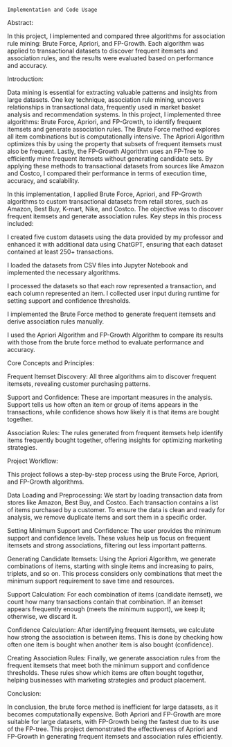 
                                                                     Implementation and Code Usage 

Abstract: 

In this project, I implemented and compared three algorithms for association rule mining: Brute Force, Apriori, and FP-Growth. Each algorithm was applied to transactional datasets to discover frequent itemsets and association rules, and the results were evaluated based on performance and accuracy. 

 

Introduction: 

Data mining is essential for extracting valuable patterns and insights from large datasets. One key technique, association rule mining, uncovers relationships in transactional data, frequently used in market basket analysis and recommendation systems. In this project, I implemented three algorithms: Brute Force, Apriori, and FP-Growth, to identify frequent itemsets and generate association rules. The Brute Force method explores all item combinations but is computationally intensive. The Apriori Algorithm optimizes this by using the property that subsets of frequent itemsets must also be frequent. Lastly, the FP-Growth Algorithm uses an FP-Tree to efficiently mine frequent itemsets without generating candidate sets. By applying these methods to transactional datasets from sources like Amazon and Costco, I compared their performance in terms of execution time, accuracy, and scalability.  

In this implementation, I applied Brute Force, Apriori, and FP-Growth algorithms to custom transactional datasets from retail stores, such as Amazon, Best Buy, K-mart, Nike, and Costco. The objective was to discover frequent itemsets and generate association rules. Key steps in this process included: 

I created five custom datasets using the data provided by my professor and enhanced it with additional data using ChatGPT, ensuring that each dataset contained at least 250+ transactions. 

I loaded the datasets from CSV files into Jupyter Notebook and implemented the necessary algorithms. 

I processed the datasets so that each row represented a transaction, and each column represented an item. I collected user input during runtime for setting support and confidence thresholds. 

I implemented the Brute Force method to generate frequent itemsets and derive association rules manually. 

I used the Apriori Algorithm and FP-Growth Algorithm to compare its results with those from the brute force method to evaluate performance and accuracy. 

 

Core Concepts and Principles: 

Frequent Itemset Discovery: All three algorithms aim to discover frequent itemsets, revealing customer purchasing patterns. 

Support and Confidence: These are important measures in the analysis. Support tells us how often an item or group of items appears in the transactions, while confidence shows how likely it is that items are bought together. 

Association Rules: The rules generated from frequent itemsets help identify items frequently bought together, offering insights for optimizing marketing strategies. 

Project Workflow: 

This project follows a step-by-step process using the Brute Force, Apriori, and FP-Growth algorithms. 

Data Loading and Preprocessing: We start by loading transaction data from stores like Amazon, Best Buy, and Costco. Each transaction contains a list of items purchased by a customer. To ensure the data is clean and ready for analysis, we remove duplicate items and sort them in a specific order. 

Setting Minimum Support and Confidence: The user provides the minimum support and confidence levels. These values help us focus on frequent itemsets and strong associations, filtering out less important patterns. 

Generating Candidate Itemsets: Using the Apriori Algorithm, we generate combinations of items, starting with single items and increasing to pairs, triplets, and so on. This process considers only combinations that meet the minimum support requirement to save time and resources. 

Support Calculation: For each combination of items (candidate itemset), we count how many transactions contain that combination. If an itemset appears frequently enough (meets the minimum support), we keep it; otherwise, we discard it. 

Confidence Calculation: After identifying frequent itemsets, we calculate how strong the association is between items. This is done by checking how often one item is bought when another item is also bought (confidence). 

Creating Association Rules: Finally, we generate association rules from the frequent itemsets that meet both the minimum support and confidence thresholds. These rules show which items are often bought together, helping businesses with marketing strategies and product placement. 

 

Conclusion: 

In conclusion, the brute force method is inefficient for large datasets, as it becomes computationally expensive. Both Apriori and FP-Growth are more suitable for large datasets, with FP-Growth being the fastest due to its use of the FP-tree. This project demonstrated the effectiveness of Apriori and FP-Growth in generating frequent itemsets and association rules efficiently.  

 

 

 

